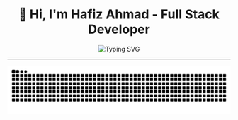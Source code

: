 <div align="center">

# 👋 Hi, I'm Hafiz Ahmad - Full Stack Developer

<img src="https://readme-typing-svg.herokuapp.com?font=Fira+Code&weight=600&size=28&pause=1000&color=00D9FF&center=true&vCenter=true&width=600&lines=Full+Stack+MERN+Developer;React+Native+Expert;200%2B+Projects+Delivered;6%2B+Years+Experience;Building+Scalable+Solutions" alt="Typing SVG" />

---

![Snake animation](https://raw.githubusercontent.com/ahmadproweb/ahmadproweb/output/github-snake.svg)

</div>
